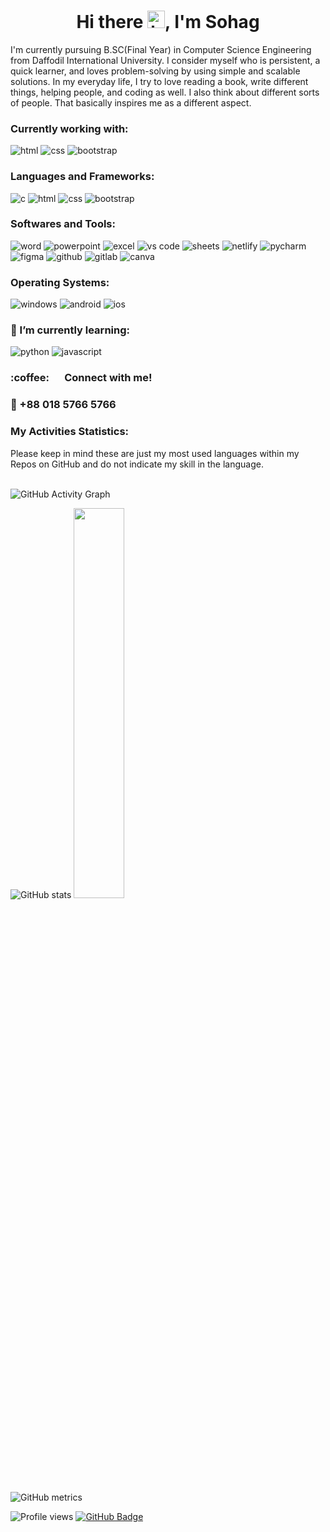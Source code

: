 <h1 align="center">Hi there <img
        src="https://user-images.githubusercontent.com/1303154/88677602-1635ba80-d120-11ea-84d8-d263ba5fc3c0.gif"
        width="28px" alt="hi">, I'm Sohag</h1>

I'm currently pursuing B.SC(Final Year) in Computer Science Engineering from Daffodil International University. I consider myself who is persistent, a quick learner, and loves problem-solving by using simple and scalable solutions. In my everyday life, I try to love reading a book, write different things, helping people, and coding as well. I also think about different sorts of people. That basically inspires me as a different aspect.

<h3 align="left">Currently working with:</h3>
<p>
    <img src="https://img.shields.io/badge/HTML5-E34F26?style=for-the-badge&logo=html5&logoColor=white" alt="html">
    <img src="https://img.shields.io/badge/CSS3-1572B6?style=for-the-badge&logo=css3&logoColor=white" alt="css">
    <img src="https://img.shields.io/badge/Bootstrap-563D7C?style=for-the-badge&logo=bootstrap&logoColor=white"
        alt="bootstrap">
</p>
<h3>Languages and Frameworks:</h3>
<p>
    <img src="https://img.shields.io/badge/C-00599C?style=for-the-badge&logo=c&logoColor=white" alt="c">
    <img src="https://img.shields.io/badge/HTML5-E34F26?style=for-the-badge&logo=html5&logoColor=white" alt="html">
    <img src="https://img.shields.io/badge/CSS3-1572B6?style=for-the-badge&logo=css3&logoColor=white" alt="css">
    <img src="https://img.shields.io/badge/Bootstrap-563D7C?style=for-the-badge&logo=bootstrap&logoColor=white"
        alt="bootstrap">
</p>
<h3>Softwares and Tools:</h3>
<p>
    <img src="https://img.shields.io/badge/Microsoft_Word-2B579A?style=for-the-badge&logo=microsoft-word&logoColor=white"
        alt="word">
    <img src="https://img.shields.io/badge/Microsoft_PowerPoint-B7472A?style=for-the-badge&logo=microsoft-powerpoint&logoColor=white"
        alt="powerpoint">
    <img src="https://img.shields.io/badge/Microsoft_Excel-217346?style=for-the-badge&logo=microsoft-excel&logoColor=white"
        alt="excel">
    <img src="https://img.shields.io/badge/Visual_Studio-5C2D91?style=for-the-badge&logo=visual%20studio&logoColor=white"
        alt="vs code">
    <img src="https://img.shields.io/badge/Google%20Sheets-34A853?style=for-the-badge&logo=google-sheets&logoColor=white"
        alt="sheets">
    <img src="https://img.shields.io/badge/Netlify-00C7B7?style=for-the-badge&logo=netlify&logoColor=white"
        alt="netlify">
    <img src="https://img.shields.io/badge/pycharm-143?style=for-the-badge&logo=pycharm&logoColor=black&color=black&labelColor=green"
        alt="pycharm">
    <img src="https://img.shields.io/badge/Figma-F24E1E?style=for-the-badge&logo=figma&logoColor=white" alt="figma">
    <img src="https://img.shields.io/badge/GitHub-100000?style=for-the-badge&logo=github&logoColor=white" alt="github">
    <img src="https://img.shields.io/badge/GitLab-330F63?style=for-the-badge&logo=gitlab&logoColor=white" alt="gitlab">
    <img src="https://img.shields.io/badge/Canva-%2300C4CC.svg?&style=for-the-badge&logo=Canva&logoColor=white"
        alt="canva">
</p>
<h3>Operating Systems:</h3>
<p>
    <img src="https://img.shields.io/badge/Windows-0078D6?style=for-the-badge&logo=windows&logoColor=white"
        alt="windows">
    <img src="https://img.shields.io/badge/Android-3DDC84?style=for-the-badge&logo=android&logoColor=white"
        alt="android">
    <img src="https://img.shields.io/badge/iOS-000000?style=for-the-badge&logo=ios&logoColor=white" alt="ios">
</p>
<h3> 🌱 I’m currently learning:</h3>
<p>
    <img src="https://img.shields.io/badge/Python-3776AB?style=for-the-badge&logo=python&logoColor=white" alt="python">
    <img src="https://img.shields.io/badge/JavaScript-F7DF1E?style=for-the-badge&logo=javascript&logoColor=black"
        alt="javascript">
</p>
<h3> :coffee: &emsp; Connect with me!</h3>

<h3>📲 +88 018 5766 5766</h3>

<h3>My Activities Statistics:</h3>
Please keep in mind these are just my most used languages within my Repos on GitHub and do not indicate my skill in the
language.
<br></br>

![GitHub Activity Graph](https://activity-graph.herokuapp.com/graph?username=sohagraha&theme=react-dark)

![GitHub
stats](https://github-readme-stats.vercel.app/api?username=sohagraha&theme=tokyonight&show_icons=true&count_private=true)
<img width="40%"
    src="https://github-readme-stats.vercel.app/api/top-langs/?username=sohagraha&layout=compact&theme=tokyonight">
    


![GitHub metrics](https://metrics.lecoq.io/sohagraha)

![Profile views](https://gpvc.arturio.dev/sohagraha) <a href="https://github.com/sohagraha?tab=followers"><img
        src="https://img.shields.io/github/followers/sohagraha?label=Followers&style=social" alt="GitHub Badge"></a>
<img src="https://img.shields.io/badge/Ask%20me-anything-1abc9c.svg" alt="" />
